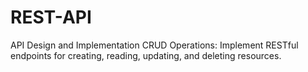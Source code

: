 # REST-API
 
API Design and Implementation
CRUD Operations: Implement RESTful endpoints for creating, reading, updating, and deleting resources.
